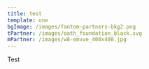 ```yaml
---
title: test
template: one
bgImage: /images/fantom-partners-bkg2.png
tPartner: /images/oath_foundation_black.svg
mPartner: /images/w8-emvve_400x400.jpg
---
```


Test
